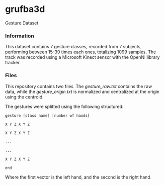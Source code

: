 # grufba3d
Gesture Dataset

### Information
This dataset contains 7 gesture classes, recorded from 7 subjects, performing between 15-30 times each ones, totalizing 1099 samples. The track was recorded using a Microsoft Kinect sensor with the OpenNI library tracker.

### Files
This repository contains two files. The *gesture_raw.txt* contains the raw data, while the *gesture_origin.txt* is normalized and centralized at the origin using the centroid.

The gestures were splitted using the following structured:

```
gesture [class name] [number of hands]

X Y Z X Y Z

X Y Z X Y Z

...

...

X Y Z X Y Z

end
```

Where the first vector is the left hand, and the second is the right hand.
